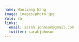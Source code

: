 ```yaml
---
name: Haoliang Wang
image: images/photo.jpg
role: ra
links:
  email: sarah.johnson@gmail.com
  twitter: sarahjohnson
---
```


